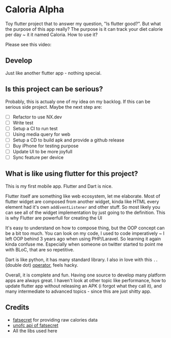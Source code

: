# Caloria Alpha

Toy flutter project that to answer my question, "Is flutter good?". But what the purpose of this app really? The purpose is it can track your diet calorie per day ~ it it named Caloria. How to use it? 

Please see this video:

## Develop

Just like another flutter app - nothing special.

## Is this project can be serious?

Probably, this is actualy one of my idea on my backlog. If this can be serious side project. Maybe the next step are:

- [ ] Refactor to use NX.dev
- [ ] Write test
- [ ] Setup a CI to run test
- [ ] Using media query for web
- [ ] Setup a CD to build apk and provide a github release
- [ ] Buy iPhone for testing purpose
- [ ] Update UI to be more joyfull
- [ ] Sync feature per device

## What is like using flutter for this project?

This is my first mobile app. Flutter and Dart is nice. 

Flutter itself are something like web ecosystem, let me elaborate. Most of flutter widget are composed from another widget, kinda like HTML every element had it's own `addEventListener` and other stuff. So most likely you can see all of the widget implementation by just going to the definition. This is why Flutter are powerfull for creating the UI

It's easy to understand on how to compose thing, but the OOP concept can be a bit too much. You can look on my code, I used to code imperatively ~ I left OOP behind 3 years ago when using PHP/Laravel. So learning it again kinda confuse me. Especially when someone on twitter started to point me with BLoC, that are so repetitive.

Dart is like python, it has many standard library. I also in love with this `..` (double dot) [operator](https://dart.dev/guides/language/language-tour#cascade-notation), feels hacky.

Overall, it is complete and fun. Having one source to develop many platform apps are always great. I haven't look at other topic like performance, how to update flutter app without releasing an APK (i forgot what they call it), and many intermediate to advanced topics - since this are just shitty app.

## Credits

- [fatsecret](https://www.fatsecret.co.id/) for providing raw calories data
- [unofc api of fatsecret](https://fatsecret-unofc-api.vercel.app/)
- All the libs used here

